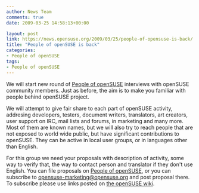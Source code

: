 ```yaml
---
author: News Team
comments: true
date: 2009-03-25 14:58:13+00:00

layout: post
link: https://news.opensuse.org/2009/03/25/people-of-opensuse-is-back/
title: "People of openSUSE is back"
categories:
- People of openSUSE
tags:
- People of openSUSE
---
```

We will start new round of [People of openSUSE](http://en.opensuse.org/People_of_openSUSE) interviews with openSUSE community members. Just as before, the aim is to make you familiar with people behind openSUSE project. 

We will attempt to give fair share to each part of openSUSE activity, addresing developers, testers, document writers, translators, art creators, user support on IRC, mail lists and forums, in marketing and many more. Most of them are known names, but we will also try to reach people that are not exposed to world wide public, but have significant contributions to openSUSE. They can be active in local user groups, or in languages other than English. 

For this group we need your proposals with description of activity, some way to verify that, the way to contact person and translator if they don't use English. You can file proposals on [People of openSUSE](http://en.opensuse.org/People_of_openSUSE), or you can subscribe to opensuse-marketing@opensuse.org and post proposal there. To subscribe please use links posted on [the openSUSE wiki](http://en.opensuse.org/Communicate/Mailinglists). 
		
